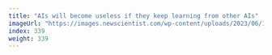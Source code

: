 ```yaml
---
title: "AIs will become useless if they keep learning from other AIs"
imageUrl: "https://images.newscientist.com/wp-content/uploads/2023/06/16143310/SEI_160487397.jpg?width=788"
index: 339
weight: 339
---
```

